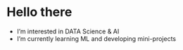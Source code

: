 # Hello there
-  I’m interested in DATA Science & AI 
-  I’m currently learning ML and developing mini-projects 
